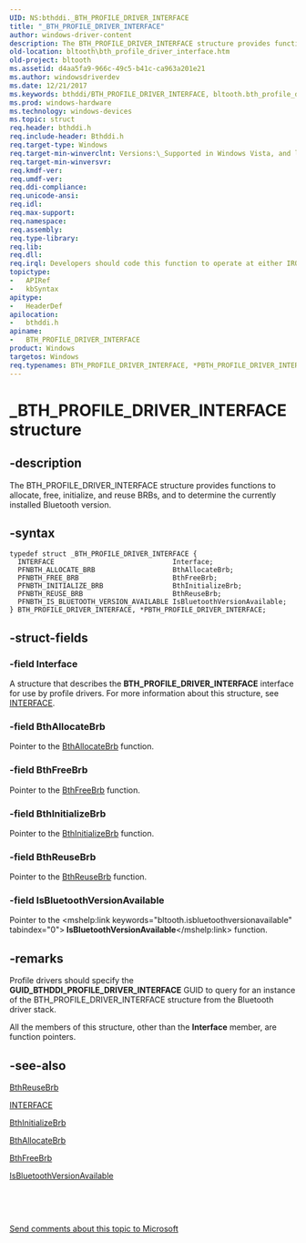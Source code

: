 ```yaml
---
UID: NS:bthddi._BTH_PROFILE_DRIVER_INTERFACE
title: "_BTH_PROFILE_DRIVER_INTERFACE"
author: windows-driver-content
description: The BTH_PROFILE_DRIVER_INTERFACE structure provides functions to allocate, free, initialize, and reuse BRBs, and to determine the currently installed Bluetooth version.
old-location: bltooth\bth_profile_driver_interface.htm
old-project: bltooth
ms.assetid: d4aa5fa9-966c-49c5-b41c-ca963a201e21
ms.author: windowsdriverdev
ms.date: 12/21/2017
ms.keywords: bthddi/BTH_PROFILE_DRIVER_INTERFACE, bltooth.bth_profile_driver_interface, _BTH_PROFILE_DRIVER_INTERFACE, BTH_PROFILE_DRIVER_INTERFACE, PBTH_PROFILE_DRIVER_INTERFACE structure pointer [Bluetooth Devices], PBTH_PROFILE_DRIVER_INTERFACE, *PBTH_PROFILE_DRIVER_INTERFACE, BTH_PROFILE_DRIVER_INTERFACE structure [Bluetooth Devices], bthddi/PBTH_PROFILE_DRIVER_INTERFACE, bth_structs_0df6b87d-3846-49ed-9614-e83f2e828e7d.xml
ms.prod: windows-hardware
ms.technology: windows-devices
ms.topic: struct
req.header: bthddi.h
req.include-header: Bthddi.h
req.target-type: Windows
req.target-min-winverclnt: Versions:\_Supported in Windows Vista, and later.
req.target-min-winversvr: 
req.kmdf-ver: 
req.umdf-ver: 
req.ddi-compliance: 
req.unicode-ansi: 
req.idl: 
req.max-support: 
req.namespace: 
req.assembly: 
req.type-library: 
req.lib: 
req.dll: 
req.irql: Developers should code this function to operate at either IRQL = DISPATCH_LEVEL (if the callback   function does not access paged memory), or IRQL = PASSIVE_LEVEL (if the callback function must access   paged memory)
topictype:
-	APIRef
-	kbSyntax
apitype:
-	HeaderDef
apilocation:
-	bthddi.h
apiname:
-	BTH_PROFILE_DRIVER_INTERFACE
product: Windows
targetos: Windows
req.typenames: BTH_PROFILE_DRIVER_INTERFACE, *PBTH_PROFILE_DRIVER_INTERFACE
---
```


# _BTH_PROFILE_DRIVER_INTERFACE structure


## -description


The BTH_PROFILE_DRIVER_INTERFACE structure provides functions to allocate, free, initialize, and
  reuse BRBs, and to determine the currently installed Bluetooth version.


## -syntax


````
typedef struct _BTH_PROFILE_DRIVER_INTERFACE {
  INTERFACE                             Interface;
  PFNBTH_ALLOCATE_BRB                   BthAllocateBrb;
  PFNBTH_FREE_BRB                       BthFreeBrb;
  PFNBTH_INITIALIZE_BRB                 BthInitializeBrb;
  PFNBTH_REUSE_BRB                      BthReuseBrb;
  PFNBTH_IS_BLUETOOTH_VERSION_AVAILABLE IsBluetoothVersionAvailable;
} BTH_PROFILE_DRIVER_INTERFACE, *PBTH_PROFILE_DRIVER_INTERFACE;
````


## -struct-fields




### -field Interface

A structure that describes the 
     <b>BTH_PROFILE_DRIVER_INTERFACE</b> interface for use by profile drivers. For more information about this
     structure, see 
     <a href="https://msdn.microsoft.com/library/windows/hardware/dn895657">INTERFACE</a>.


### -field BthAllocateBrb

Pointer to the 
     <a href="..\bthddi\nc-bthddi-pfnbth_allocate_brb.md">BthAllocateBrb</a> function.


### -field BthFreeBrb

Pointer to the 
     <a href="..\bthddi\nc-bthddi-pfnbth_free_brb.md">BthFreeBrb</a> function.


### -field BthInitializeBrb

Pointer to the 
     <a href="..\bthddi\nc-bthddi-pfnbth_initialize_brb.md">BthInitializeBrb</a> function.


### -field BthReuseBrb

Pointer to the 
     <a href="..\bthddi\nc-bthddi-pfnbth_reuse_brb.md">BthReuseBrb</a> function.


### -field IsBluetoothVersionAvailable

Pointer to the 
     <mshelp:link keywords="bltooth.isbluetoothversionavailable" tabindex="0"><b>
     IsBluetoothVersionAvailable</b></mshelp:link> function.


## -remarks


Profile drivers should specify the 
    <b>GUID_BTHDDI_PROFILE_DRIVER_INTERFACE</b> GUID to query for an instance of the
    BTH_PROFILE_DRIVER_INTERFACE structure from the Bluetooth driver stack.

All the members of this structure, other than the 
    <b>Interface</b> member, are function pointers.



## -see-also

<a href="..\bthddi\nc-bthddi-pfnbth_reuse_brb.md">BthReuseBrb</a>

<a href="https://msdn.microsoft.com/library/windows/hardware/dn895657">INTERFACE</a>

<a href="..\bthddi\nc-bthddi-pfnbth_initialize_brb.md">BthInitializeBrb</a>

<a href="..\bthddi\nc-bthddi-pfnbth_allocate_brb.md">BthAllocateBrb</a>

<a href="..\bthddi\nc-bthddi-pfnbth_free_brb.md">BthFreeBrb</a>

<a href="..\bthddi\nc-bthddi-pfnbth_is_bluetooth_version_available.md">IsBluetoothVersionAvailable</a>

 

 

<a href="mailto:wsddocfb@microsoft.com?subject=Documentation%20feedback [bltooth\bltooth]:%20BTH_PROFILE_DRIVER_INTERFACE structure%20 RELEASE:%20(12/21/2017)&amp;body=%0A%0APRIVACY STATEMENT%0A%0AWe use your feedback to improve the documentation. We don't use your email address for any other purpose, and we'll remove your email address from our system after the issue that you're reporting is fixed. While we're working to fix this issue, we might send you an email message to ask for more info. Later, we might also send you an email message to let you know that we've addressed your feedback.%0A%0AFor more info about Microsoft's privacy policy, see http://privacy.microsoft.com/en-us/default.aspx." title="Send comments about this topic to Microsoft">Send comments about this topic to Microsoft</a>

